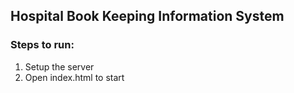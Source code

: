 ## Hospital Book Keeping Information System

### Steps to run:
1. Setup the server
2. Open index.html to start
